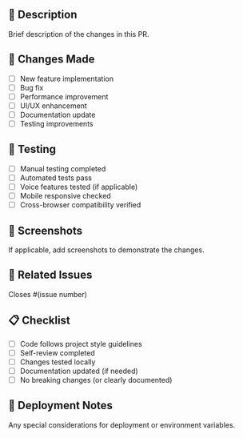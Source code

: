 ## 🎯 Description
Brief description of the changes in this PR.

## 🔄 Changes Made
- [ ] New feature implementation
- [ ] Bug fix
- [ ] Performance improvement
- [ ] UI/UX enhancement
- [ ] Documentation update
- [ ] Testing improvements

## 🧪 Testing
- [ ] Manual testing completed
- [ ] Automated tests pass
- [ ] Voice features tested (if applicable)
- [ ] Mobile responsive checked
- [ ] Cross-browser compatibility verified

## 📸 Screenshots
If applicable, add screenshots to demonstrate the changes.

## 🔗 Related Issues
Closes #(issue number)

## 📋 Checklist
- [ ] Code follows project style guidelines
- [ ] Self-review completed
- [ ] Changes tested locally
- [ ] Documentation updated (if needed)
- [ ] No breaking changes (or clearly documented)

## 🚀 Deployment Notes
Any special considerations for deployment or environment variables.
